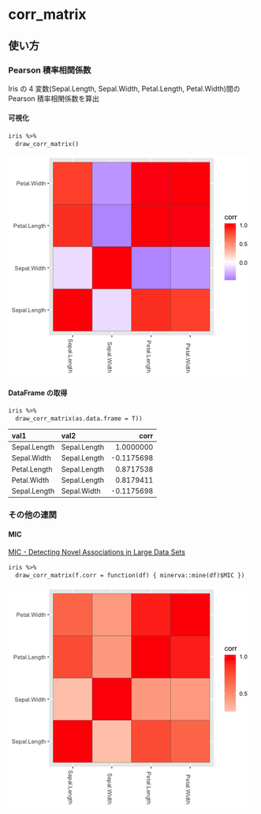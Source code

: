 # corr_matrix

## 使い方

### Pearson 積率相関係数

Iris の 4 変数(Sepal.Length, Sepal.Width, Petal.Length, Petal.Width)間の Pearson 積率相関係数を算出

#### 可視化

```
iris %>%
  draw_corr_matrix()
```

![Pearson](https://github.com/you1025/corr_matrix/blob/images/images/pearson_corr_matrix.png)

#### DataFrame の取得

```
iris %>%
  draw_corr_matrix(as.data.frame = T))
```

|val1         |val2         |       corr|
|:------------|:------------|----------:|
|Sepal.Length |Sepal.Length |  1.0000000|
|Sepal.Width  |Sepal.Length | -0.1175698|
|Petal.Length |Sepal.Length |  0.8717538|
|Petal.Width  |Sepal.Length |  0.8179411|
|Sepal.Length |Sepal.Width  | -0.1175698|


### その他の連関

#### MIC

[MIC - Detecting Novel Associations in Large Data Sets](http://lectures.molgen.mpg.de/algsysbio12/MINEPresentation.pdf)

```
iris %>%
  draw_corr_matrix(f.corr = function(df) { minerva::mine(df)$MIC })
```

![MIC](https://github.com/you1025/corr_matrix/blob/images/images/mic_corr_matrix.png)
